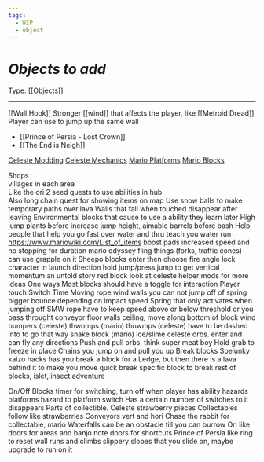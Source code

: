 ```yaml
---
tags:
  - WIP
  - object
---
```

# _Objects to add_

Type: [[Objects]]

----

[[Wall Hook]]
Stronger [[wind]] that affects the player, like [[Metroid Dread]]
Player can use to jump up the same wall
* [[Prince of Persia - Lost Crown]]
* [[The End is Neigh]]

[Celeste Modding](https://gamebanana.com/mods/cats/5081?)
[Celeste Mechanics](https://celeste.ink/wiki/Mechanics)
[Mario Platforms](https://www.mariowiki.com/Category:Platforms)
[Mario Blocks](https://www.mariowiki.com/Category:Blocks)

Shops  
villages in each area  
Like the ori 2 seed quests to use abilities in hub  
Also long chain quest for showing items on map
Use snow balls to make temporary paths over lava
Walls that fall when touched
disappear after leaving
Environmental blocks that cause to use a ability they learn later
	High jump plants before increase jump height, aimable barrels before bash
	Help people that help you go fast over water and thru teach you water run
https://www.mariowiki.com/List_of_items
boost pads
	increased speed and no stopping for duration
mario odyssey fling things (forks, traffic cones)
	can use grapple on it
Sheepo blocks
	enter then choose fire angle
	lock character in launch direction
hold jump/press jump to get vertical momentum
	an untold story red block
look at celeste helper mods for more ideas
One ways
Most blocks should have a toggle for interaction
	Player touch
	Switch
	Time
Moving rope
wind
walls you can not jump off of
spring
	bigger bounce depending on impact speed
	Spring that only activates when jumping off
SMW rope
	have to keep speed above or below threshold or you pass throught
conveyor
	floor
	walls
	ceiling, move along bottom of block
wind
bumpers (celeste)
thwomps (mario)
thowmps (celeste) have to be dashed into to go that way
snake block (mario)
ice/slime
celeste orbs. enter and can fly any directions
Push and pull orbs, think super meat boy
Hold grab to freeze in place
Chains you jump on and pull you up
Break blocks 
	Spelunky kaizo hacks has you break a block for a Ledge, but then there is a lava behind it to make you move quick
	break specific block to break rest of blocks, islet, insect adventure

On/Off Blocks
	timer for switching, turn off when player has ability
	hazards
	platforms
	hazard to platform switch
	Has a certain number of switches to it disappears
Parts of collectible. Celeste strawberry pieces
Collectables follow like strawberries
Conveyors vert and hori
Chase the rabbit for collectable, mario
Waterfalls can be an obstacle till you can burrow
Ori like doors for areas and banjo note doors for shortcuts 
Prince of Persia like ring to reset wall runs and climbs
slippery slopes that you slide on, maybe upgrade to run on it